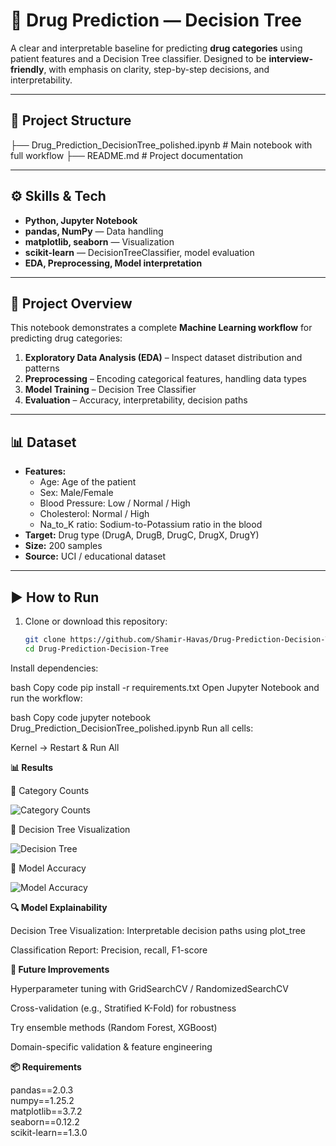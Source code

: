 # <b>💊 Drug Prediction — Decision Tree  </b>

A clear and interpretable baseline for predicting **drug categories** using patient features and a Decision Tree classifier. Designed to be **interview-friendly**, with emphasis on clarity, step-by-step decisions, and interpretability.  

---

## <b> 📂 Project Structure  </b>

├── Drug_Prediction_DecisionTree_polished.ipynb # Main notebook with full workflow
├── README.md # Project documentation


---

## <b> ⚙️ Skills & Tech</b>  

- **Python, Jupyter Notebook**  
- **pandas, NumPy** — Data handling  
- **matplotlib, seaborn** — Visualization  
- **scikit-learn** — DecisionTreeClassifier, model evaluation  
- **EDA, Preprocessing, Model interpretation**  

---

## <b>📝 Project Overview  </b>

This notebook demonstrates a complete **Machine Learning workflow** for predicting drug categories:  

1. **Exploratory Data Analysis (EDA)** – Inspect dataset distribution and patterns  
2. **Preprocessing** – Encoding categorical features, handling data types  
3. **Model Training** – Decision Tree Classifier  
4. **Evaluation** – Accuracy, interpretability, decision paths  

---

## <b> 📊 Dataset</b>  

- **Features:**  
  - Age: Age of the patient  
  - Sex: Male/Female  
  - Blood Pressure: Low / Normal / High  
  - Cholesterol: Normal / High  
  - Na_to_K ratio: Sodium-to-Potassium ratio in the blood  
- **Target:** Drug type (DrugA, DrugB, DrugC, DrugX, DrugY)  
- **Size:** 200 samples  
- **Source:** UCI / educational dataset  

---

## <b> ▶️ How to Run</b>  

1. Clone or download this repository:  
   ```bash
   git clone https://github.com/Shamir-Havas/Drug-Prediction-Decision-Tree.git
   cd Drug-Prediction-Decision-Tree
Install dependencies:

bash
Copy code
pip install -r requirements.txt
Open Jupyter Notebook and run the workflow:

bash
Copy code
jupyter notebook Drug_Prediction_DecisionTree_polished.ipynb
Run all cells:

Kernel → Restart & Run All

<b>📊 Results</b><br>

🔹 Category Counts<br>

![Category Counts](https://raw.githubusercontent.com/Shamir-Havas/Drug-Prediction-Decision-Tree/main/category_counts.png)<br>

🔹 Decision Tree Visualization<br>

![Decision Tree](https://raw.githubusercontent.com/Shamir-Havas/Drug-Prediction-Decision-Tree/main/decision_tree.png)<br>

🔹 Model Accuracy<br>

![Model Accuracy](https://raw.githubusercontent.com/Shamir-Havas/Drug-Prediction-Decision-Tree/main/accuracy.png)<br>


<b>🔍 Model Explainability</b>


Decision Tree Visualization: Interpretable decision paths using plot_tree

Classification Report: Precision, recall, F1-score

<b>🚀 Future Improvements</b>

Hyperparameter tuning with GridSearchCV / RandomizedSearchCV

Cross-validation (e.g., Stratified K-Fold) for robustness

Try ensemble methods (Random Forest, XGBoost)

Domain-specific validation & feature engineering

<b>📦 Requirements</b>

pandas==2.0.3  
numpy==1.25.2  
matplotlib==3.7.2  
seaborn==0.12.2  
scikit-learn==1.3.0  
